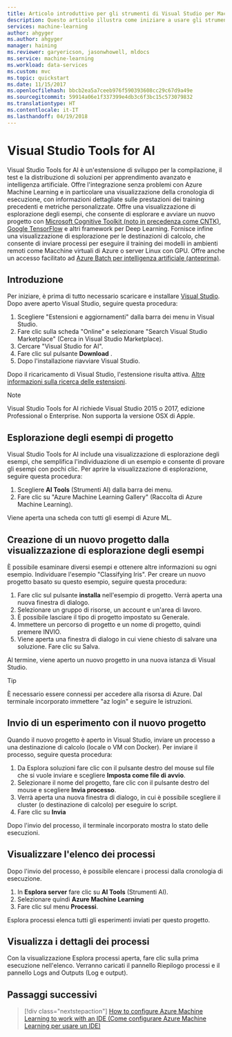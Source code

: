 ```yaml
---
title: Articolo introduttivo per gli strumenti di Visual Studio per Machine Learning in Azure | Microsoft Docs
description: Questo articolo illustra come iniziare a usare gli strumenti di Visual Studio per Machine Learning, dalla creazione di un esperimento al training di un modello e all'uso di un servizio Web.
services: machine-learning
author: ahgyger
ms.author: ahgyger
manager: haining
ms.reviewer: garyericson, jasonwhowell, mldocs
ms.service: machine-learning
ms.workload: data-services
ms.custom: mvc
ms.topic: quickstart
ms.date: 11/15/2017
ms.openlocfilehash: bbcb2ea5a7ceeb976f590393608cc29c67d9a49e
ms.sourcegitcommit: 59914a06e1f337399e4db3c6f3bc15c573079832
ms.translationtype: HT
ms.contentlocale: it-IT
ms.lasthandoff: 04/19/2018
---
```

# <a name="visual-studio-tools-for-ai"></a>Visual Studio Tools for AI
Visual Studio Tools for AI è un'estensione di sviluppo per la compilazione, il test e la distribuzione di soluzioni per apprendimento avanzato e intelligenza artificiale. Offre l'integrazione senza problemi con Azure Machine Learning e in particolare una visualizzazione della cronologia di esecuzione, con informazioni dettagliate sulle prestazioni dei training precedenti e metriche personalizzate. Offre una visualizzazione di esplorazione degli esempi, che consente di esplorare e avviare un nuovo progetto con [Microsoft Cognitive Toolkit (noto in precedenza come CNTK)](http://www.microsoft.com/en-us/cognitive-toolkit), [Google TensorFlow](https://www.tensorflow.org) e altri framework per Deep Learning. Fornisce infine una visualizzazione di esplorazione per le destinazioni di calcolo, che consente di inviare processi per eseguire il training dei modelli in ambienti remoti come Macchine virtuali di Azure o server Linux con GPU. Offre anche un accesso facilitato ad [Azure Batch per intelligenza artificiale (anteprima)](https://docs.microsoft.com/azure/batch-ai/).
 
## <a name="getting-started"></a>Introduzione 
Per iniziare, è prima di tutto necessario scaricare e installare [Visual Studio](https://www.visualstudio.com/downloads/). Dopo avere aperto Visual Studio, seguire questa procedura:
1. Scegliere "Estensioni e aggiornamenti" dalla barra dei menu in Visual Studio.
2. Fare clic sulla scheda "Online" e selezionare "Search Visual Studio Marketplace" (Cerca in Visual Studio Marketplace).
3. Cercare "Visual Studio for AI". 
3. Fare clic sul pulsante **Download** . 
4. Dopo l'installazione riavviare Visual Studio. 

Dopo il ricaricamento di Visual Studio, l'estensione risulta attiva. [Altre informazioni sulla ricerca delle estensioni](hhttps://docs.microsoft.com/visualstudio/ide/finding-and-using-visual-studio-extensions).

> [!NOTE]
> Visual Studio Tools for AI richiede Visual Studio 2015 o 2017, edizione Professional o Enterprise. Non supporta la versione OSX di Apple. 


## <a name="exploring-project-samples"></a>Esplorazione degli esempi di progetto
Visual Studio Tools for AI include una visualizzazione di esplorazione degli esempi, che semplifica l'individuazione di un esempio e consente di provare gli esempi con pochi clic. Per aprire la visualizzazione di esplorazione, seguire questa procedura:   
1. Scegliere **AI Tools** (Strumenti AI) dalla barra dei menu.
2. Fare clic su "Azure Machine Learning Gallery" (Raccolta di Azure Machine Learning).

Viene aperta una scheda con tutti gli esempi di Azure ML.

## <a name="creating-a-new-project-from-the-sample-explorer"></a>Creazione di un nuovo progetto dalla visualizzazione di esplorazione degli esempi 
È possibile esaminare diversi esempi e ottenere altre informazioni su ogni esempio. Individuare l'esempio "Classifying Iris". Per creare un nuovo progetto basato su questo esempio, seguire questa procedura:
1. Fare clic sul pulsante **installa** nell'esempio di progetto. Verrà aperta una nuova finestra di dialogo. 
2. Selezionare un gruppo di risorse, un account e un'area di lavoro.
3. È possibile lasciare il tipo di progetto impostato su Generale.
4. Immettere un percorso di progetto e un nome di progetto, quindi premere INVIO. 
5. Viene aperta una finestra di dialogo in cui viene chiesto di salvare una soluzione. Fare clic su Salva. 

Al termine, viene aperto un nuovo progetto in una nuova istanza di Visual Studio. 

> [!TIP]
> È necessario essere connessi per accedere alla risorsa di Azure. Dal terminale incorporato immettere "az login" e seguire le istruzioni. 

## <a name="submitting-experiment-with-the-new-project"></a>Invio di un esperimento con il nuovo progetto
Quando il nuovo progetto è aperto in Visual Studio, inviare un processo a una destinazione di calcolo (locale o VM con Docker).
Per inviare il processo, seguire questa procedura: 
1. Da Esplora soluzioni fare clic con il pulsante destro del mouse sul file che si vuole inviare e scegliere **Imposta come file di avvio**.
2. Selezionare il nome del progetto, fare clic con il pulsante destro del mouse e scegliere **Invia processo**.
3. Verrà aperta una nuova finestra di dialogo, in cui è possibile scegliere il cluster (o destinazione di calcolo) per eseguire lo script.
4. Fare clic su **Invia**

Dopo l'invio del processo, il terminale incorporato mostra lo stato delle esecuzioni.

## <a name="view-list-of-jobs"></a>Visualizzare l'elenco dei processi
Dopo l'invio del processo, è possibile elencare i processi dalla cronologia di esecuzione.
1. In **Esplora server** fare clic su **AI Tools** (Strumenti AI).
2. Selezionare quindi **Azure Machine Learning**
3. Fare clic sul menu **Processi**.

Esplora processi elenca tutti gli esperimenti inviati per questo progetto. 

## <a name="view-job-details"></a>Visualizza i dettagli dei processi
Con la visualizzazione Esplora processi aperta, fare clic sulla prima esecuzione nell'elenco.
Verranno caricati il pannello Riepilogo processi e il pannello Logs and Outputs (Log e output).

## <a name="next-steps"></a>Passaggi successivi
> [!div class="nextstepaction"]
> [How to configure Azure Machine Learning to work with an IDE (Come configurare Azure Machine Learning per usare un IDE)](./how-to-configure-your-IDE.md)
